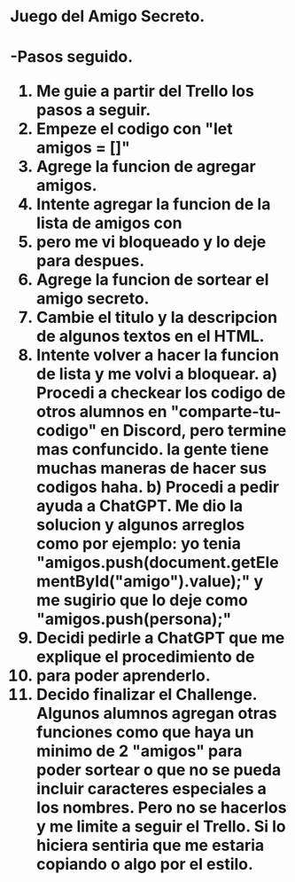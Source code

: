 <h1>Juego del Amigo Secreto.<h1>

-Pasos seguido.
1) Me guie a partir del Trello los pasos a seguir.
2) Empeze el codigo con "let amigos = []"
3) Agrege la funcion de agregar amigos.
4) Intente agregar la funcion de la lista de amigos con <li> pero me vi bloqueado y lo deje para despues.
5) Agrege la funcion de sortear el amigo secreto.
6) Cambie el titulo y la descripcion de algunos textos en el HTML.
7) Intente volver a hacer la funcion de lista y me volvi a bloquear.
  a) Procedi a checkear los codigo de otros alumnos en "comparte-tu-codigo" en Discord, pero termine mas confuncido.
     la gente tiene muchas maneras de hacer sus codigos haha.
  b) Procedi a pedir ayuda a ChatGPT. Me dio la solucion y algunos arreglos como por ejemplo: 
    yo tenia "amigos.push(document.getElementById("amigo").value);" y me sugirio que lo deje como "amigos.push(persona);"
8) Decidi pedirle a ChatGPT que me explique el procedimiento de <li> para poder aprenderlo.
9) Decido finalizar el Challenge. Algunos alumnos agregan otras funciones como que haya un minimo de 2 "amigos" para poder sortear o
   que no se pueda incluir caracteres especiales a los nombres. Pero no se hacerlos y me limite a seguir el Trello. Si lo hiciera sentiria 
   que me estaria copiando o algo por el estilo.